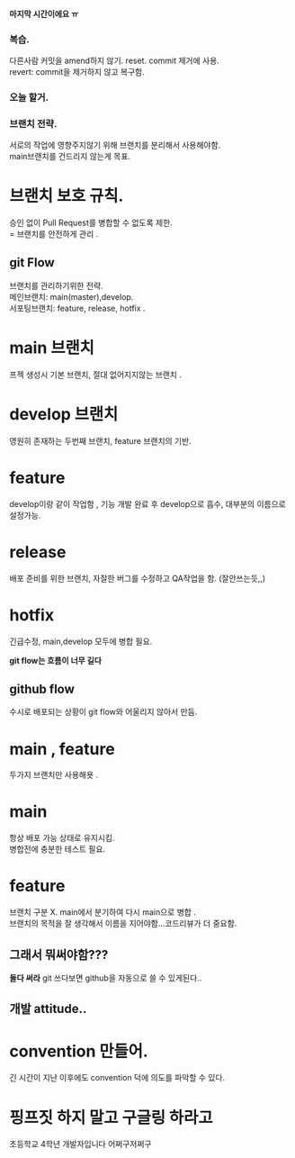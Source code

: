 #### 마지막 시간이에요 ㅠ
### 복습. 
다른사람 커밋을 amend하지 않기. 
reset. commit 제거에 사용.  
revert: commit을 제거하지 않고 복구함.  

### 오늘 할거.
### 브랜치 전략.
서로의 작업에 영향주지않기 위해 브랜치를 분리해서 사용해야함.  
main브랜치를 건드리지 않는게 목표.  
# 브랜치 보호 규칙.   
승인 없이 Pull Request를 병합할 수 없도록 제한.  
= 브랜치를 안전하게 관리 .  
## git Flow 
브랜치를 관리하기위한 전략.  
메인브랜치: main(master),develop.  
서포팅브랜치: feature, release, hotfix . 
# main 브랜치
프젝 생성시 기본 브랜치, 절대 없어지지않는 브랜치 .  
# develop 브랜치
영원히 존재하는 두번째 브랜치, feature 브랜치의 기반.  
# feature
develop이랑 같이 작업함 , 기능 개발 완료 후 develop으로 흡수, 대부분의 이름으로 설정가능.  
# release
배포 준비를 위한 브랜치, 자잘한 버그를 수정하고 QA작업을 함.  (잘안쓰는듯,,)
# hotfix
긴급수정, main,develop 모두에 병합 필요.  

**git flow는 흐름이 너무 길다**

## github flow
수시로 배포되는 상황이 git flow와 어울리지 않아서 만듬.  
# main , feature
두가지 브랜치만 사용해욧 .  
# main
항상 배포 가능 상태로 유지시킴.  
병합전에 충분한 테스트 필요.  
# feature 
브랜치 구분 X. main에서 분기하여 다시 main으로 병합 .  
브랜치의 목적을 잘 생각해서 이름을 지어야함...코드리뷰가 더 중요함.  

## 그래서 뭐써야함???
**둘다 써라**
git 쓰다보면 github을 자동으로 쓸 수 있게된다..  

## **개발 attitude..**

# convention 만들어.
긴 시간이 지난 이후에도 convention 덕에 의도를 파악할 수 있다.

# **핑프짓 하지 말고 구글링 하라고**
초등학교 4학년 개발자입니다 어쩌구저쩌구
